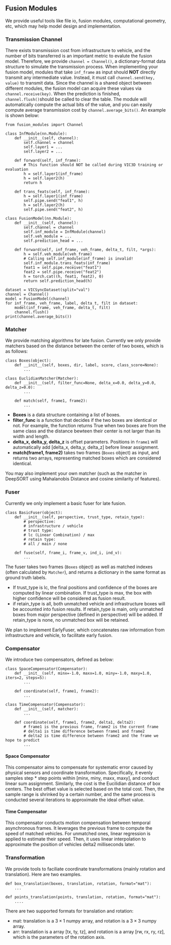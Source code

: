 ## Fusion Modules
We provide useful tools like file io, fusion modules, computational geometry, etc, which may help model design and implementation.

### Transmission Channel
There exists transmission cost from infrastructure to vehicle, and the number of bits transferred is an important metric to evalute the fusion model. Therefore, we provide `channel = Channel()`, a dictionary-format data structure to simulate the transmission process. When implementing your fusion model, modules that take `inf_frame` as input should **NOT** directly transmit any intermediate value. Instead, it must call `channel.send(key, value)` to transmit data. Since the channel is a shared object between different modules, the fusion model can acquire these values via `channel.receive(key)`. When the prediction is finished, `channel.flush()`should be called to clear the table. The module will automatically compute the actual bits of the value, and you can easily compute average transmission cost by `channel.average_bits()`. 
An example is shown below:

```
from fusion_modules import Channel

class InfModule(nn.Module):
    def __init__(self, channel):
        self.channel = channel
        self.layer1 = ...
        self.layer2 = ...
    
    def forward(self, inf_frame):
        # This function should NOT be called during VIC3D training or evaluation
        h = self.layer1(inf_frame)
        h = self.layer2(h)
        return h
        
    def trans_feats(self, inf_frame):
        h = self.layer1(inf_frame)
        self.pipe.send("feat1", h)
        h = self.layer2(h)
        self.pipe.send("feat2", h)
        
class FusionModel(nn.Module):
    def __init__(self, channel):
        self.channel = channel
        self.inf_module = InfModule(channel)
        self.veh_module = ...
        self.prediction_head = ...
    
    def forward(self, inf_frame, veh_frame, delta_t, filt, *args):
        h = self.veh_module(veh_frame)
        # Calling self.inf_module(inf_frame) is invalid!
        self.inf_module.trans_feats(inf_frame)
        feat1 = self.pipe.receive("feat1")
        feat2 = self.pipe.receive("feat2")
        h = torch.cat((h, feat1, feat2), 0)
        return self.prediction_head(h)
        
dataset = VICSyncDataset(split="val")
channel = Channel()
model = FusionModel(channel)
for inf_frame, veh_frame, label, delta_t, filt in dataset:
    model(inf_frame, veh_frame, delta_t, filt)
    channel.flush()
print(channel.average_bits())
```
### Matcher
We provide matching algorithms for late fusion. Currently we only provide matchers based on the distance between the center of two boxes, which is as follows:
```
class Boxes(object):
    def __init__(self, boxes, dir, label, score, class_score=None):
        ...

class EuclidianMatcher(Matcher):
    def __init__(self, filter_func=None, delta_x=0.0, delta_y=0.0, delta_z=0.0):
        ...
    
    def match(self, frame1, frame2):
        ...
```
- **Boxes** is a data structure containing a list of boxes. 
- **filter_func** is a function that decides if the two boxes are identical or not. For example, the function returns True when two boxes are from the same class and the distance bewteen their center is not larger than its width and length.
- **delta_x, delta_y, delta_z** is offset parameters. Positions in `frame1`  will automatically add [delta_x, delta_y, delta_z] before linear assignment.
- **match(frame1, frame2)** takes two frames (`Boxes` object) as input, and returns two arrays, representing matched boxes which are considered identical.

You may also implement your own matcher (such as the matcher in DeepSORT using Mahalanobis Distance and cosine similarity of features).

### Fuser

Currently we only implement a basic fuser for late fusion.

```
class BasicFuser(object):
    def __init__(self, perspective, trust_type, retain_type):
        # perspective:
        # infrastructure / vehicle
        # trust type: 
        # lc (Linear Combination) / max
        # retain type:
        # all / main / none
        
    def fuse(self, frame_i, frame_v, ind_i, ind_v):
        ...
```

The fuser takes two frames (`Boxes` object) as well as matched indexes (often calculated by `Matcher`), and returns a dictionary in the same format as ground truth labels. 

- If trust_type is lc, the final positions and confidence of the boxes are computed by linear combination. If trust_type is max, the box with higher confidence will be considered as fusion result.
- if retain_type is all, both unmatched vehicle and infrastructure boxes will be accounted into fusion results. If retain_type is main, only unmatched boxes from major perspective (defined in perspective) will be added. If retain_type is none, no unmatched box will be retained.

We plan to implement EarlyFuser, which concatenates raw information from infrastructure and vehicle, to facilitate early fusion.

### Compensator

We introduce two compensators, defined as below:

```
class SpaceCompensator(Compensator):
    def __init__(self, minx=-1.0, maxx=1.0, miny=-1.0, maxy=1.0, iters=2, steps=5):
        ...
        
    def coordinate(self, frame1, frame2):
        ...

class TimeCompensator(Compensator):
    def __init__(self, matcher):
        ...
       
    def coordinate(self, frame1, frame2, delta1, delta2):
        # frame1 is the previous frame, frame2 is the current frame
        # delta1 is time difference between frame1 and frame2
        # delta2 is time difference between frame2 and the frame we hope to predict
        ...
```

#### Space Compensator

This compensator aims to compensate for systematic error caused by physical sensors and coordinate transformation. Specifically, it evenly samples step * step points within [minx, miny, maxx, maxy], and conduct linear sum assignment. Similarly, the cost is the Eucilidian distance of box centers. The best offset value is selected based on the total cost. Then, the sample range is shrinked by a certain number, and the same process is conducted several iterations to approximate the ideal offset value.

#### Time Compensator

This compensator conducts motion compensation between temporal asynchronous frames. It leverages the previous frame to compute the speed of matched vehicles. For unmatched ones, linear regression is applied to estimate their speed. Then, it uses linear interpolation to approximate the position of vehicles delta2 milliseconds later. 

### Transformation
We provide tools to faciliate coordinate transformations (mainly rotation and translation). Here are two examples.
```
def box_translation(boxes, translation, rotation, format="mat"):
    ...
    
def points_translation(points, translation, rotation, format="mat"):
    ....
```

There are two supported formats for translation and rotation:

- mat: translation is a $3\times 1$ numpy array, and rotation is a $3\times 3$ numpy array.
- arr: translation is a array [tx, ty, tz], and rotation is a array [rw, rx, ry, rz], which is the parameters of the rotation axis.


